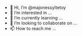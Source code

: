 - 👋 Hi, I’m @majonessyltetoy
- 👀 I’m interested in ...
- 🌱 I’m currently learning ...
- 💞️ I’m looking to collaborate on ...
- 📫 How to reach me ...

<!---
majonessyltetoy/majonessyltetoy is a ✨ special ✨ repository because its `README.md` (this file) appears on your GitHub profile.
You can click the Preview link to take a look at your changes.
--->
